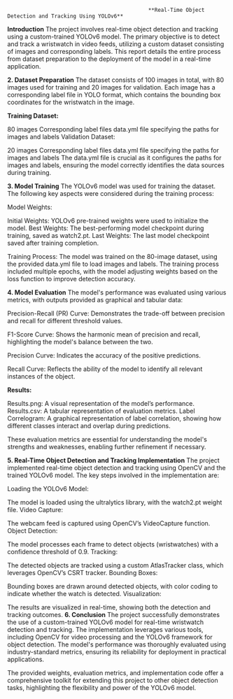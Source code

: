                                                  **Real-Time Object Detection and Tracking Using YOLOv6**
        
**Introduction**
The project involves real-time object detection and tracking using a custom-trained YOLOv6 model. 
The primary objective is to detect and track a wristwatch in video feeds, utilizing a custom dataset consisting of images and corresponding labels. This report details the entire process
from dataset preparation to the deployment of the model in a real-time application.

**2. Dataset Preparation**
The dataset consists of 100 images in total, with 80 images used for training and 20 images for validation. Each image has a corresponding label file in YOLO format, which contains the 
bounding box coordinates for the wristwatch in the image.

**Training Dataset:**

80 images
Corresponding label files
data.yml file specifying the paths for images and labels
Validation Dataset:

20 images
Corresponding label files
data.yml file specifying the paths for images and labels
The data.yml file is crucial as it configures the paths for images and labels, ensuring the model correctly identifies the data sources during training.

**3. Model Training**
The YOLOv6 model was used for training the dataset. The following key aspects were considered during the training process:

Model Weights:

Initial Weights: YOLOv6 pre-trained weights were used to initialize the model.
Best Weights: The best-performing model checkpoint during training, saved as watch2.pt.
Last Weights: The last model checkpoint saved after training completion.

Training Process:
The model was trained on the 80-image dataset, using the provided data.yml file to load images and labels.
The training process included multiple epochs, with the model adjusting weights based on the loss function to improve detection accuracy.

**4. Model Evaluation**
The model's performance was evaluated using various metrics, with outputs provided as graphical and tabular data:

Precision-Recall (PR) Curve: Demonstrates the trade-off between precision and recall for different threshold values.

F1-Score Curve: Shows the harmonic mean of precision and recall, highlighting the model's balance between the two.

Precision Curve: Indicates the accuracy of the positive predictions.

Recall Curve: Reflects the ability of the model to identify all relevant instances of the object.

**Results:**

Results.png: A visual representation of the model’s performance.
Results.csv: A tabular representation of evaluation metrics.
Label Correlogram: A graphical representation of label correlation, showing how different classes interact and overlap during predictions.

These evaluation metrics are essential for understanding the model's strengths and weaknesses, enabling further refinement if necessary.

**5. Real-Time Object Detection and Tracking Implementation**
The project implemented real-time object detection and tracking using OpenCV and the trained YOLOv6 model. The key steps involved in the implementation are:

Loading the YOLOv6 Model:

The model is loaded using the ultralytics library, with the watch2.pt weight file.
Video Capture:

The webcam feed is captured using OpenCV’s VideoCapture function.
Object Detection:

The model processes each frame to detect objects (wristwatches) with a confidence threshold of 0.9.
Tracking:

The detected objects are tracked using a custom AtlasTracker class, which leverages OpenCV’s CSRT tracker.
Bounding Boxes:

Bounding boxes are drawn around detected objects, with color coding to indicate whether the watch is detected.
Visualization:

The results are visualized in real-time, showing both the detection and tracking outcomes.
**6. Conclusion**
The project successfully demonstrates the use of a custom-trained YOLOv6 model for real-time wristwatch detection and tracking. The implementation leverages various tools, including OpenCV for video processing and the YOLOv6 framework for object detection. The model's performance was thoroughly evaluated using industry-standard metrics, ensuring its reliability for deployment in practical applications.

The provided weights, evaluation metrics, and implementation code offer a comprehensive toolkit for extending this project to other object detection tasks, highlighting the flexibility and power of the YOLOv6 model.
